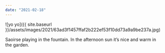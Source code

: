 ```yaml
---
date: "2021-02-18"
---
```


![yo yo]({{ site.baseurl }}/assets/images/2021/63ad3f1457ffaf2b222ef53f10dd73a9a9be237a.jpg)

Saoirse playing in the fountain. In the afternoon sun it’s nice and warm in the garden.
